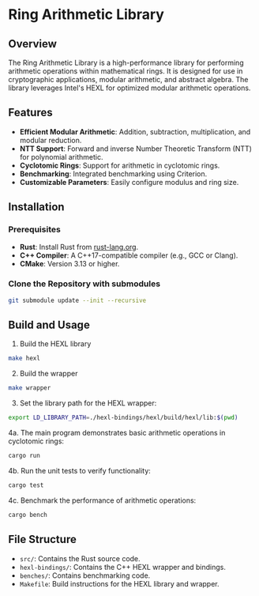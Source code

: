 # Ring Arithmetic Library

## Overview
The Ring Arithmetic Library is a high-performance library for performing arithmetic operations within mathematical rings. It is designed for use in cryptographic applications, modular arithmetic, and abstract algebra. The library leverages Intel's HEXL for optimized modular arithmetic operations.

## Features
- **Efficient Modular Arithmetic**: Addition, subtraction, multiplication, and modular reduction.
- **NTT Support**: Forward and inverse Number Theoretic Transform (NTT) for polynomial arithmetic.
- **Cyclotomic Rings**: Support for arithmetic in cyclotomic rings.
- **Benchmarking**: Integrated benchmarking using Criterion.
- **Customizable Parameters**: Easily configure modulus and ring size.

## Installation

### Prerequisites
- **Rust**: Install Rust from [rust-lang.org](https://www.rust-lang.org/).
- **C++ Compiler**: A C++17-compatible compiler (e.g., GCC or Clang).
- **CMake**: Version 3.13 or higher.

### Clone the Repository with submodules
```bash
git submodule update --init --recursive
```

## Build and Usage

1. Build the HEXL library
```bash
make hexl
```

2. Build the wrapper
```bash
make wrapper
```

3. Set the library path for the HEXL wrapper:

```bash
export LD_LIBRARY_PATH=./hexl-bindings/hexl/build/hexl/lib:$(pwd)
```

4a. The main program demonstrates basic arithmetic operations in cyclotomic rings:
```bash
cargo run
```


4b. Run the unit tests to verify functionality:
```bash
cargo test
```

4c. Benchmark the performance of arithmetic operations:
```bash
cargo bench
```

## File Structure
 - `src/`: Contains the Rust source code.
 - `hexl-bindings/`: Contains the C++ HEXL wrapper and bindings.
 - `benches/`: Contains benchmarking code.
 - `Makefile`: Build instructions for the HEXL library and wrapper.